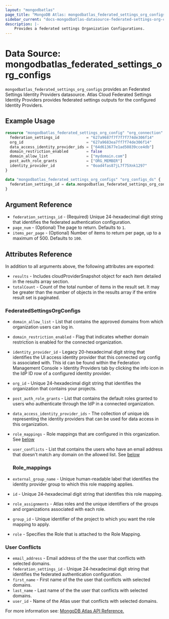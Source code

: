 ```yaml
---
layout: "mongodbatlas"
page_title: "MongoDB Atlas: mongodbatlas_federated_settings_org_configs"
sidebar_current: "docs-mongodbatlas-datasource-federated-settings-org-configs"
description: |-
    Provides a federated settings Organization Configurations.
---
```


# Data Source: mongodbatlas_federated_settings_org_configs

`mongodbatlas_federated_settings_org_configs` provides an Federated Settings Identity Providers datasource. Atlas Cloud Federated Settings Identity Providers provides federated settings outputs for the configured Identity Providers.


## Example Usage

```terraform
resource "mongodbatlas_federated_settings_org_config" "org_connection" {
  federation_settings_id            = "627a9687f7f7f7f774de306f14"
  org_id                            = "627a9683ea7ff7f74de306f14"
  data_access_identity_provider_ids = ["64d613677e1ad50839cce4db"]
  domain_restriction_enabled        = false
  domain_allow_list                 = ["mydomain.com"]
  post_auth_role_grants             = ["ORG_MEMBER"]
  identity_provider_id              = "0oad4fas87jL7f75Xnk1297"
}

data "mongodbatlas_federated_settings_org_configs" "org_configs_ds" {
  federation_settings_id = data.mongodbatlas_federated_settings_org_config.org_connection.federation_settings_id
}
```

## Argument Reference

* `federation_settings_id` - (Required) Unique 24-hexadecimal digit string that identifies the federated authentication configuration. 
* `page_num` - (Optional)  	The page to return. Defaults to `1`.
* `items_per_page` - (Optional) Number of items to return per page, up to a maximum of 500. Defaults to `100`.

## Attributes Reference

In addition to all arguments above, the following attributes are exported:

* `results` - Includes cloudProviderSnapshot object for each item detailed in the results array section.
* `totalCount` - Count of the total number of items in the result set. It may be greater than the number of objects in the results array if the entire result set is paginated.

### FederatedSettingsOrgConfigs

* `domain_allow_list` - List that contains the approved domains from which organization users can log in.
* `domain_restriction_enabled` - Flag that indicates whether domain restriction is enabled for the connected organization.
* `identity_provider_id` - Legacy 20-hexadecimal digit string that identifies the UI access identity provider that this connected org config is associated with. This id can be found within the Federation Management Console > Identity Providers tab by clicking the info icon in the IdP ID row of a configured identity provider.
* `org_id` - Unique 24-hexadecimal digit string that identifies the organization that contains your projects.
* `post_auth_role_grants` - List that contains the default roles granted to users who authenticate through the IdP in a connected organization.
* `data_access_identity_provider_ids` - The collection of unique ids representing the identity providers that can be used for data access in this organization.
* `role_mappings` - Role mappings that are configured in this organization. See [below](#role_mappings)
* `user_conflicts` - List that contains the users who have an email address that doesn't match any domain on the allowed list. See [below](#user-conflicts)

  ### Role_mappings
* `external_group_name` - Unique human-readable label that identifies the identity provider group to which this role mapping applies.
* `id` - Unique 24-hexadecimal digit string that identifies this role mapping.
* `role_assignments` - Atlas roles and the unique identifiers of the groups and organizations associated with each role.
* `group_id` - Unique identifier of the project to which you want the role mapping to apply.
* `role` - Specifies the Role that is attached to the Role Mapping.
### User Conflicts
* `email_address` - Email address of the the user that conflicts with selected domains.
* `federation_settings_id` - Unique 24-hexadecimal digit string that identifies the federated authentication configuration.
* `first_name` - First name of the the user that conflicts with selected domains.
* `last_name` - Last name of the the user that conflicts with selected domains.
* `user_id` - Name of the Atlas user that conflicts with selected domains.

For more information see: [MongoDB Atlas API Reference.](https://www.mongodb.com/docs/atlas/reference/api/federation-configuration/)
